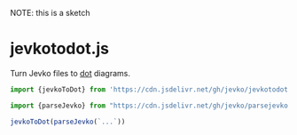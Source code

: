 NOTE: this is a sketch

# jevkotodot.js

Turn Jevko files to [dot](https://graphviz.org/docs/layouts/dot/) diagrams.

```js
import {jevkoToDot} from 'https://cdn.jsdelivr.net/gh/jevko/jevkotodot.js/mod.js'

import {parseJevko} from "https://cdn.jsdelivr.net/gh/jevko/parsejevko.js/mod.js"

jevkoToDot(parseJevko(`...`))
```